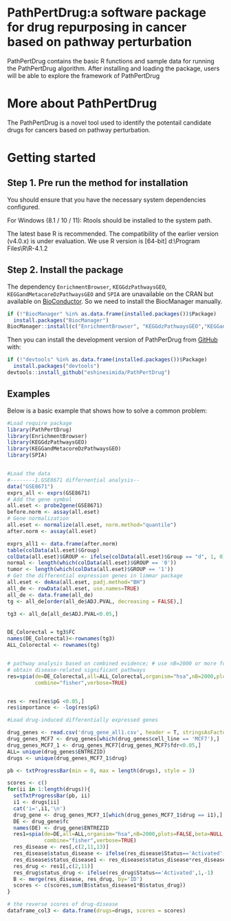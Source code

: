 # PathPertDrug:a software package for drug repurposing in cancer based on pathway perturbation

PathPertDrug contains the basic R functions and sample data for running the PathPertDrug algorithm. After installing and loading the package, users will be able to explore the framework of PathPertDrug


# More about PathPertDrug
The PathPertDrug is a novel tool used to identify the potentail candidate drugs for cancers based on pathway perturbation.

# Getting started

## Step 1. Pre run the method for installation

You should ensure that you have the necessary system dependencies configured.

For Windows (8.1 / 10 / 11): Rtools should be installed to the system path.

The latest base R is recommended. The compatibility of the earlier version (v4.0.x) is under evaluation.
We use R version is [64-bit] d:\Program Files\R\R-4.1.2

## Step 2. Install the package
The dependency `EnrichmentBrowser`, `KEGGdzPathwaysGEO`, `KEGGandMetacoreDzPathwaysGEO` and `SPIA` are unavailable on the CRAN but available on [BioConductor](https://www.bioconductor.org/). So we need to install the BiocManager manually. 

``` r
if (!"BiocManager" %in% as.data.frame(installed.packages())$Package)
  install.packages("BiocManager")
BiocManager::install(c("EnrichmentBrowser", "KEGGdzPathwaysGEO","KEGGandMetacoreDzPathwaysGEO","SPIA"))
```
Then you can install the development version of PathPerDrug from [GitHub](https://github.com/) with:

``` r
if (!"devtools" %in% as.data.frame(installed.packages())$Package)
  install.packages("devtools")
devtools::install_github("eshinesimida/PathPertDrug")

```
## Examples

Below is a basic example that shows how to solve a common problem:

``` r
#Load require package
library(PathPertDrug)
library(EnrichmentBrowser)
library(KEGGdzPathwaysGEO)
library(KEGGandMetacoreDzPathwaysGEO)
library(SPIA)


#Load the data
#--------1.GSE8671 differnential analysis--
data("GSE8671")
exprs_all <- exprs(GSE8671)
# Add the gene symbol
all.eset <- probe2gene(GSE8671)
before.norm <- assay(all.eset)
# Gene normalization
all.eset <- normalize(all.eset, norm.method="quantile")
after.norm <- assay(all.eset)

exprs_all1 <- data.frame(after.norm)
table(colData(all.eset)$Group)
colData(all.eset)$GROUP <- ifelse(colData(all.eset)$Group == "d", 1, 0)
normal <- length(which(colData(all.eset)$GROUP == '0'))
tumor <- length(which(colData(all.eset)$GROUP == '1'))
# Get the differential expression genes in limmar package
all.eset <- deAna(all.eset, padj.method="BH")
all_de <- rowData(all.eset, use.names=TRUE)
all_de <- data.frame(all_de)
tg <- all_de[order(all_de$ADJ.PVAL, decreasing = FALSE),]

tg3 <- all_de[all_de$ADJ.PVAL<0.05,]


DE_Colorectal = tg3$FC
names(DE_Colorectal)<-rownames(tg3)
ALL_Colorectal <- rownames(tg)


# pathway analysis based on combined evidence; # use nB=2000 or more for more accurate results
# obtain disease-related significant pathways
res=spia(de=DE_Colorectal,all=ALL_Colorectal,organism="hsa",nB=2000,plots=FALSE,beta=NULL,
         combine="fisher",verbose=TRUE)


res <- res[res$pG <0.05,]
res$importance <- -log(res$pG)

#Load drug-induced differentially expressed genes

drug_genes <- read.csv('drug_gene_all1.csv', header = T, stringsAsFactors = F)
drug_genes_MCF7 <- drug_genes[which(drug_genes$cell_line == 'MCF7'),]
drug_genes_MCF7_1 <- drug_genes_MCF7[drug_genes_MCF7$fdr<0.05,]
ALL= unique(drug_genes$ENTREZID)
drugs <- unique(drug_genes_MCF7_1$drug)

pb <- txtProgressBar(min = 0, max = length(drugs), style = 3)

scores <- c()
for(ii in 1:length(drugs)){
  setTxtProgressBar(pb, ii)
  i1 <- drugs[ii]
  cat('i=',i1,'\n')
  drug_gene <- drug_genes_MCF7_1[which(drug_genes_MCF7_1$drug == i1),]
  DE <- drug_gene$fc
  names(DE) <- drug_gene$ENTREZID
  res1=spia(de=DE,all=ALL,organism="hsa",nB=2000,plots=FALSE,beta=NULL,
            combine="fisher",verbose=TRUE)
  res_disease <- res[,c(2,11,13)]
  res_disease$status_disease <- ifelse(res_disease$Status=='Activated',1,-1)
  res_disease$status_disease1 <- res_disease$status_disease*res_disease$importance
  res_drug <- res1[,c(2,11)]
  res_drug$status_drug <- ifelse(res_drug$Status=='Activated',1,-1)
  B <- merge(res_disease, res_drug, by='ID')
  scores <- c(scores,sum(B$status_disease1*B$status_drug))
}

# the reverse scores of drug-disease
dataframe_col3 <- data.frame(drugs=drugs, scores = scores)
```

